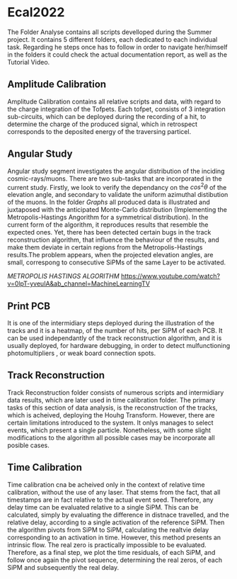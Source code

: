 # Ecal2022
The Folder Analyse contains all scripts develloped during the Summer project. It contains 5 different folders, each dedicated to each individual task. Regarding he steps 
once has to follow in order to navigate her/himself in the folders it could check the actual documentation report, as well as the Tutorial Video. 

## Amplitude Calibration ##
Amplitude Calibration contains all relative scripts and data, with regard to the charge integration of the Tofpets. Each tofpet, consists of 3 integration sub-circuits,
which can be deployed during the recording of a hit, to determine the charge of the produced signal, which in retrospect corresponds to the deposited energy of the 
traversing particel. 

## Angular Study ##
Angular study segment investigates the angular distribution of the inciding cosmic-rays/muons. There are two sub-tasks that are incorporated in the current study. 
Firstly, we look to verify the dependancy on the $cos^2\theta$ of the elevation angle, and secondary to validate the uniform azimuthal distibution of the muons. 
In the folder *Graphs* all produced data is illustrated and juxtaposed with the anticipated Monte-Carlo distribution (Implementing the Metropolis-Hastings Angorithm
for a symmetrical distribution). In the current form of the algorithm, it reproduces results that resemble the expected ones. Yet, there has been detected certain bugs
in the track reconstruction algorithm, that influence the behaviour of the results, and make them deviate in certain regions from the Metropolis-Hastings results.The problem 
appears, when the projected elevation angles, are small, correspong to consecutive SiPMs of the same Layer to be activated. 

*METROPOLIS HASTINGS ALGORITHM* https://www.youtube.com/watch?v=0lpT-yveuIA&ab_channel=MachineLearningTV

## Print PCB ##
It is one of the intermidiary steps deployed during the illustration of the tracks and it is a heatmap, of the number of hits, per SiPM of each PCB. It can be used independantly 
of the track reconstruction algorithm, and it is usually deployed, for hardware debugging, in order to detect mulfunctioning photomultipliers , or weak board connection spots. 

## Track Reconstruction ##
Track Reconstruction folder consists of numerous scripts and intermidiary data results, which are later used in time calibration folder. The primary tasks of this section of data analysis, is the reconstruction of the tracks, which is acheived, deploying the Houhg Transform. However, there are certain limitations introduced to the system. It onlys manages to select events, which present a single particle. Nonetheless, with some slight modifications to the algorithm all possible cases may be incorporate all posible cases. 

## Time Calibration ##
Time calibration cna be acheived only in the context of relative time calibration, without the use of any laser. That stems from the fact, that all timestamps are in fact relative to the actual event seed. Therefore, any delay time can be evaluated relative to a single SiPM. This can be calculated, simply by evaluating the difference in distnace travelled, and the relative delay, according to a single activation of the reference SiPM. Then the algorithm pivots from SiPM to SiPM, calculating the realtvie delay corresponding to an activation in time. However, this method presents an intrinsic flow. The real zero is practically impossible to be evaluated. Therefore, as a final step, we plot the time residuals, of each SiPM, and follow once again the pivot sequence, determining the real zeros, of each SiPM and subsequently the real delay. 
